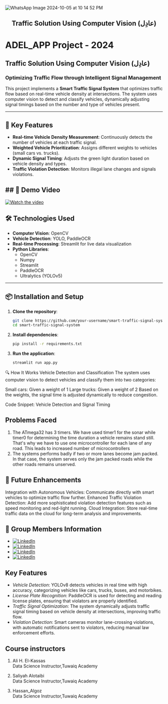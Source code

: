 ![WhatsApp Image 2024-10-05 at 10 14 52 PM](https://github.com/user-attachments/assets/6a1b3af0-d464-42ae-8590-535c7f2488a7)

<h2 align="center">Traffic Solution Using Computer Vision (عادِل)</h2>

# ADEL_APP Project - 2024
## Traffic Solution Using Computer Vision (عادِل)
### Optimizing Traffic Flow through Intelligent Signal Management

This project implements a **Smart Traffic Signal System** that optimizes traffic flow based on real-time vehicle density at intersections. The system uses computer vision to detect and classify vehicles, dynamically adjusting signal timings based on the number and type of vehicles present.

---

## 🚗 Key Features
- **Real-time Vehicle Density Measurement**: Continuously detects the number of vehicles at each traffic signal.
- **Weighted Vehicle Prioritization**: Assigns different weights to vehicles (small cars vs. trucks).
- **Dynamic Signal Timing**: Adjusts the green light duration based on vehicle density and types.
- **Traffic Violation Detection**: Monitors illegal lane changes and signals violations.

## ## 🎥 Demo Video

[![Watch the video](https://img.youtube.com/vi/YOUR_VIDEO_ID/maxresdefault.jpg)](https://youtu.be/YOUR_VIDEO_ID)


## 🛠 Technologies Used
- **Computer Vision**: OpenCV
- **Vehicle Detection**: YOLO, PaddleOCR
- **Real-time Processing**: Streamlit for live data visualization
- **Python Libraries**: 
  - OpenCV
  - Numpy
  - Streamlit
  - PaddleOCR
  - Ultralytics (YOLOv5)

---

## 📦 Installation and Setup

1. **Clone the repository**:
   ```bash
   git clone https://github.com/your-username/smart-traffic-signal-system.git
   cd smart-traffic-signal-system
2. **Install dependencies**:
   ```bash
   pip install -r requirements.txt

3. **Run the application**:
   ```bash
   streamlit run app.py


🔍 How It Works
Vehicle Detection and Classification
The system uses computer vision to detect vehicles and classify them into two categories:

Small cars: Given a weight of 1
Large trucks: Given a weight of 2
Based on the weights, the signal time is adjusted dynamically to reduce congestion.

Code Snippet: Vehicle Detection and Signal Timing
## Problems Faced
1. The ATmega32 has 3 timers. We have used timer1 for the sonar while timer0 for determining the time duration a vehicle remains stand still. That's why we have to use one microcontroller for each lane of any road. This leads to increased number of microcontrollers
2. The systems performs badly if two or more lanes become jam packed. In that case, the system serves only the jam packed roads while the other roads remains unserved.
## 🤖 Future Enhancements
Integration with Autonomous Vehicles: Communicate directly with smart vehicles to optimize traffic flow further.
Enhanced Traffic Violation Detection: Add more sophisticated violation detection features such as speed monitoring and red-light running.
Cloud Integration: Store real-time traffic data on the cloud for long-term analysis and improvements.

## 👥 Group Members Information

- [![LinkedIn](https://img.shields.io/badge/LinkedIn-Mohammed%20Alrowais-blue?style=flat-square&logo=linkedin)](https://www.linkedin.com/in/mohammed-alrowais-565563277/)
- [![LinkedIn](https://img.shields.io/badge/LinkedIn-Mohammed%20Al%20Malki-blue?style=flat-square&logo=linkedin)](https://www.linkedin.com/in/mohammed-almalki-m2000/)
- [![LinkedIn](https://img.shields.io/badge/LinkedIn-Khaled%20AlGhamdi-blue?style=flat-square&logo=linkedin)](https://www.linkedin.com/in/khaled-alghamdi-b33718a5/)
- [![LinkedIn](https://img.shields.io/badge/LinkedIn-Waleed%20AlIkhwan-blue?style=flat-square&logo=linkedin)](https://www.linkedin.com/in/waleed-al-ikhwan-a9725a139/)

## Key Features

- *Vehicle Detection*: YOLOv8 detects vehicles in real time with high accuracy, categorizing vehicles like cars, trucks, buses, and motorbikes.
- *License Plate Recognition*: PaddleOCR is used for detecting and reading license plates, ensuring that violators are properly identified.
- *Traffic Signal Optimization*: The system dynamically adjusts traffic signal timing based on vehicle density at intersections, improving traffic flow.
- *Violation Detection*: Smart cameras monitor lane-crossing violations, with automatic notifications sent to violators, reducing manual law enforcement efforts.

## Course instructors
1. Ali H. El-Kassas<br/>
Data Science Instructor,Tuwaiq Academy 

2. Saliyah Alotaibi <br/>
Data Science Instructor,Tuwaiq Academy 

3. Hassan_Algoz <br/>
Data Science Instructor,Tuwaiq Academy 

